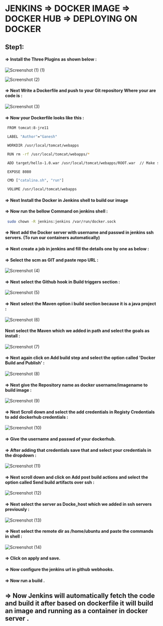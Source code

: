 
# JENKINS => DOCKER IMAGE => DOCKER HUB => DEPLOYING ON DOCKER

## Step1:
#### => Install the Three Plugins as shown below :

![Screenshot (1) (1)](https://user-images.githubusercontent.com/98937778/212473433-edf8c2fe-2a41-42d7-a924-9e00e44ecc0d.png)

![Screenshot (2)](https://user-images.githubusercontent.com/98937778/212473508-26121eda-0f5f-4dd6-9db0-29ba560e76e6.png)

#### => Next Write a Dockerfile and push to your Git repository Where your are code is :

![Screenshot (3)](https://user-images.githubusercontent.com/98937778/212473933-2fc2e0ca-1cc8-4d96-b10d-251bd1d056ea.png)

#### => Now your Dockerfile looks like this :
```bash
 FROM tomcat:8-jre11

 LABEL "Author"="Ganesh"

 WORKDIR /usr/local/tomcat/webapps

 RUN rm -rf /usr/local/tomcat/webapps/*

 ADD target/hello-1.0.war /usr/local/tomcat/webapps/ROOT.war  // Make sure to give correct artifact jenkins which give.

 EXPOSE 8080

 CMD ["catalina.sh", "run"]

 VOLUME /usr/local/tomcat/webapps

```
#### => Next Install the Docker in Jenkins shell to build our image
#### => Now run the bellow Command on jenkins shell :
```bash
 sudo chown -R jenkins:jenkins /var/run/docker.sock
```
#### => Next add the Docker server with username and passwd in jenkins ssh servers. (To run our containers automatically)
#### => Next create a job in jenkins and fill the details one by one as below :

#### => Select the scm as GIT and paste repo URL :

![Screenshot (4)](https://user-images.githubusercontent.com/98937778/212474750-f3ba8cb0-b40d-4560-9942-dd9ec23f7df4.png)

#### => Next select the Github hook in Build triggers section :

![Screenshot (5)](https://user-images.githubusercontent.com/98937778/212474819-9d4073cc-8048-4e12-8569-e423a71e0440.png)

#### => Next select the Maven option i build section because it is a java project :

![Screenshot (6)](https://user-images.githubusercontent.com/98937778/212474976-b25f9b4a-4f0a-4005-91be-a0e4e588da22.png)

#### Next select the Maven which we added in path and select the goals as install :

![Screenshot (7)](https://user-images.githubusercontent.com/98937778/212475498-ad355081-c892-48fa-99fd-fe4b4c45ec49.png)

#### => Next again click on Add build step and select the option called 'Docker Build and Publish' :

![Screenshot (8)](https://user-images.githubusercontent.com/98937778/212475691-04fb27d8-da7d-469d-bf6b-56333f7f832d.png)

#### => Next give the Repository name as docker username/imagename to build image :

![Screenshot (9)](https://user-images.githubusercontent.com/98937778/212475979-30d73190-720f-4a54-8074-bfe08924b5fc.png)

#### => Next Scroll down and select the add credentials in Registy Credentials to add dockerhub credentials :

![Screenshot (10)](https://user-images.githubusercontent.com/98937778/212476152-402744d0-824a-4771-89ef-5942ce12d96e.png)

#### => Give the username and passwd of your dockerhub.
#### => After adding that credentials save that and select your credentials in the dropdown :

![Screenshot (11)](https://user-images.githubusercontent.com/98937778/212476318-d8577511-43eb-4efd-8cc8-21d36463b7de.png)

#### => Next scroll down and click on Add post build actions and select the option called Send build artifacts over ssh :

![Screenshot (12)](https://user-images.githubusercontent.com/98937778/212476464-c66119e2-8035-480b-80e5-1c21dbe0a87a.png)

#### => Next select the server as Docke_host which we added in ssh servers previously :

![Screenshot (13)](https://user-images.githubusercontent.com/98937778/212476577-bcb3cf02-6755-407b-be7d-033a0f576f1b.png)

#### => Next select the remote dir as /home/ubuntu and paste the commands in shell :

![Screenshot (14)](https://user-images.githubusercontent.com/98937778/212476715-c4bd9bd1-9d0f-4a5f-9f65-0c0ed15d0171.png)

#### => Click on apply and save.
#### => Now configure the jenkins url in github webhooks.
#### => Now run a build .
## => Now Jenkins will automatically fetch the code and build it after based on dockerfile it will build an image and running as a container in docker server .

